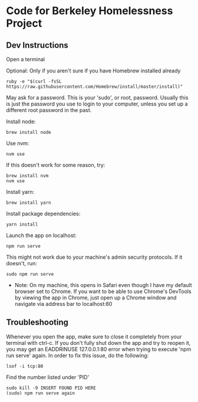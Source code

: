 # Code for Berkeley Homelessness Project

## Dev Instructions

Open a terminal

Optional: Only if you aren't sure if you have Homebrew installed already

	ruby -e "$(curl -fsSL https://raw.githubusercontent.com/Homebrew/install/master/install)"

May ask for a password. This is your 'sudo', or root, password. Usually this is just the password you use to login to your computer, unless you set up a different root password in the past.

Install node:
	
	brew install node

Use nvm:
	
	nvm use

If this doesn't work for some reason, try:

	brew install nvm
	nvm use

Install yarn:

	brew install yarn

Install package dependencies:

	yarn install

Launch the app on localhost:

	npm run serve

This might not work due to your machine's admin security protocols. If it doesn't, run:

	sudo npm run serve

* Note: On my machine, this opens in Safari even though I have my default browser set to Chrome. If you want to be able to use Chrome's DevTools by viewing the app in Chrome, just open up a Chrome window and navigate via address bar to localhost:80

## Troubleshooting

Whenever you open the app, make sure to close it completely from your terminal with ctrl-c. If you don't fully shut down the app and try to reopen it, you may get an EADDRINUSE 127.0.0.1:80 error when trying to execute 'npm run serve' again. In order to fix this issue, do the following:

	lsof -i tcp:80

Find the number listed under 'PID'

	sudo kill -9 INSERT FOUND PID HERE
	(sudo) npm run serve again
